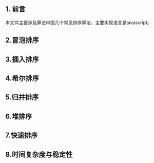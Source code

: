 ## 1. 前言

本文件主要涉及算法中国几个常见排序算法。主要实现语言是javascript。

## 2.冒泡排序



## 3.插入排序



## 4.希尔排序



## 5.归并排序



## 6.堆排序



## 7.快速排序



## 8.时间复杂度与稳定性



